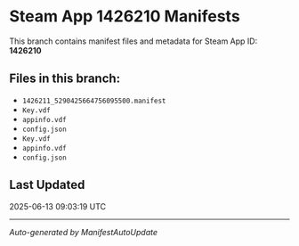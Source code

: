 # Steam App 1426210 Manifests

This branch contains manifest files and metadata for Steam App ID: **1426210**

## Files in this branch:
- `1426211_5290425664756095500.manifest`
- `Key.vdf`
- `appinfo.vdf`
- `config.json`
- `Key.vdf`
- `appinfo.vdf`
- `config.json`

## Last Updated
2025-06-13 09:03:19 UTC

---
*Auto-generated by ManifestAutoUpdate*
